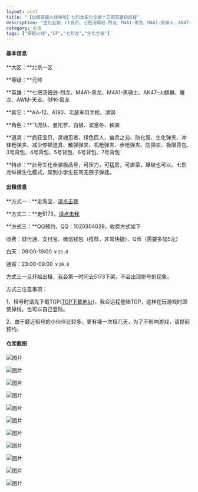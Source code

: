 ```yaml
---
layout: post
title: "【出租穿越火线壕号】七烈龙生化全装十三把英雄级武器"
description: "生化全装、CF会员、七把汤姆逊-烈龙、M4A1-黑龙、M4A1-黑骑士、AK47-火麒麟、屠龙、AWM-天龙、RPK-盘龙、AA-12、A180、毛瑟军用手枪、清钢、疯狂宝贝、灵魂忍者、绿色巨人、幽灵之刃、防化服、生化弹夹、冲锋枪弹夹、减少停顿道具、散弹弹夹、机枪弹夹、步枪弹夹、防弹衣、极限背包、3号背包、4号背包、5号背包、6号背包、7号背包。此号生化全装极品号，可压力，可猛房，可虐菜，爆破也可以，七烈龙纵横生化模式，屌到小学生狂骂无限子弹挂。"
category: 生活
tags: ["穿越火线","CF","七烈龙","生化全装"]
---
```


#### 基本信息 ####

**大区：**北京一区

**等级：**元帅

**英雄：**七把汤姆逊-烈龙、M4A1-黑龙、M4A1-黑骑士、AK47-火麒麟、屠龙、AWM-天龙、RPK-盘龙

**其它：**AA-12、A180、毛瑟军用手枪、清钢

**角色：**飞虎队、曼陀罗、白狼、波塞冬、铁骑

**道具：**疯狂宝贝、灵魂忍者、绿色巨人、幽灵之刃、防化服、生化弹夹、冲锋枪弹夹、减少停顿道具、散弹弹夹、机枪弹夹、步枪弹夹、防弹衣、极限背包、3号背包、4号背包、5号背包、6号背包、7号背包

**特点：**此号生化全装极品号，可压力，可猛房，可虐菜，爆破也可以。七烈龙纵横生化模式，屌到小学生狂骂无限子弹挂。

#### 出租信息 ####

**方式一：**走淘宝，[请点击我](http://item.taobao.com/item.htm?spm=a230r.1.14.7.Sy2d2w&id=42474659684&ns=1&abbucket=19#detail)

**方式二：**走5173，[请点击我](http://tool.5173.com/AccountRent/AccountRentProductDetail2.aspx?id=e4ed565ab3204f038c55152c16eec511)

**方式三：**QQ预约，QQ：1020304029，收费方式如下

收费：财付通、支付宝、微信钱包（推荐，非常快捷）、Q币（需要多加5元）

白天：09:00-19:00 `￥15.0`

通宵：23:00-09:00 `￥20.0`

方式三一旦开始出租，我会第一时间去5173下架，不会出现挤号的现象。

方式三注意事项：

1、租号时请先下载TGP([TGP下载地址](http://tgp.qq.com/))，我会远程登陆TGP，这样在玩游戏时即使掉线，也可以自己登陆。

2、由于最近租号的小伙伴比较多，更有壕一次租几天，为了不影响游戏，请提前预约。

#### 仓库截图 ####

![图片](/images/post/2014112100100/Crossfire20141120_0000.jpg)


![图片](/images/post/2014112100100/Crossfire20141120_0001.jpg)


![图片](/images/post/2014112100100/Crossfire20141120_0002.jpg)


![图片](/images/post/2014112100100/Crossfire20141120_0003.jpg)


![图片](/images/post/2014112100100/Crossfire20141120_0004.jpg)


![图片](/images/post/2014112100100/Crossfire20141120_0005.jpg)


![图片](/images/post/2014112100100/Crossfire20141120_0006.jpg)


![图片](/images/post/2014112100100/Crossfire20141120_0007.jpg)


![图片](/images/post/2014112100100/Crossfire20141120_0008.jpg)


![图片](/images/post/2014112100100/Crossfire20141120_0009.jpg)


![图片](/images/post/2014112100100/Crossfire20141120_0010.jpg)
